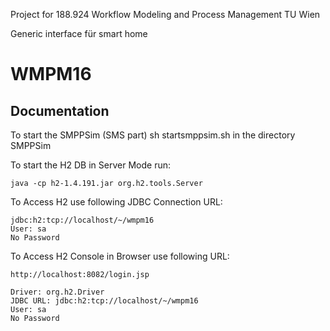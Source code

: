Project for 188.924 Workflow Modeling and Process Management TU Wien

Generic interface für smart home

# WMPM16

## Documentation

To start the SMPPSim (SMS part)
sh startsmppsim.sh
in the directory SMPPSim

To start the H2 DB in Server Mode run:

	java -cp h2-1.4.191.jar org.h2.tools.Server


To Access H2 use following JDBC Connection URL:

	jdbc:h2:tcp://localhost/~/wmpm16
	User: sa
	No Password

To Access H2 Console in Browser use following URL:

	http://localhost:8082/login.jsp
	
	Driver: org.h2.Driver
	JDBC URL: jdbc:h2:tcp://localhost/~/wmpm16		
	User: sa
	No Password

